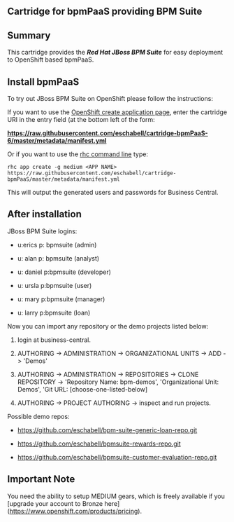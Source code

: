 ## Cartridge for bpmPaaS providing BPM Suite

Summary
-------
This cartridge provides the **_Red Hat JBoss BPM Suite_** for easy deployment to OpenShift based bpmPaaS.


Install bpmPaaS
---------------

To try out JBoss BPM Suite on OpenShift please follow the instructions:

If you want to use the [OpenShift create application page](https://openshift.redhat.com/app/console/application_types), enter the cartridge URI in the entry field (at the bottom left of the form:

 **https://raw.githubusercontent.com/eschabell/cartridge-bpmPaaS-6/master/metadata/manifest.yml** 

Or if you want to use the [rhc command line](https://www.openshift.com/developers/rhc-client-tools-install) type:

    rhc app create -g medium <APP NAME> https://raw.githubusercontent.com/eschabell/cartridge-bpmPaaS/master/metadata/manifest.yml

This will output the generated users and passwords for Business Central.


After installation
------------------

JBoss BPM Suite logins: 

   * u:erics   p: bpmsuite  (admin)

   * u: alan   p: bpmsuite  (analyst)

   * u: daniel p:bpmsuite  (developer)

   * u: ursla  p:bpmsuite  (user)

   * u: mary   p:bpmsuite  (manager)

   * u: larry  p:bpmsuite  (loan)

Now you can import any repository or the demo projects listed below:

1. login at business-central.

2. AUTHORING -> ADMINISTRATION -> ORGANIZATIONAL UNITS -> ADD -> 'Demos'

3. AUTHORING -> ADMINISTRATION -> REPOSITORIES -> CLONE REPOSITORY -> 'Repository Name: bpm-demos', 'Organizational Unit: Demos',
	 'Git URL: [choose-one-listed-below]

4. AUTHORING -> PROJECT AUTHORING -> inspect and run projects.

Possible demo repos:

  * https://github.com/eschabell/bpm-suite-generic-loan-repo.git
  
  * https://github.com/eschabell/bpmsuite-rewards-repo.git

  * https://github.com/eschabell/bpmsuite-customer-evaluation-repo.git

Important Note
--------------
You need the ability to setup MEDIUM gears, which is freely available if you [upgrade your account to Bronze here] (https://www.openshift.com/products/pricing). 

